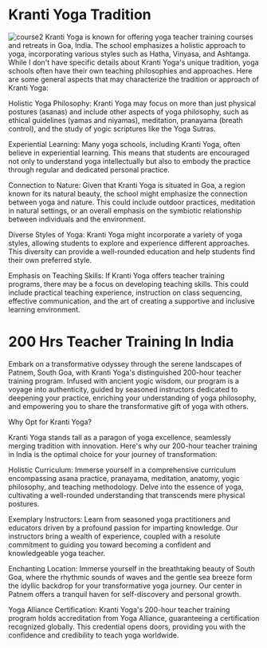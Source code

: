 <h1>Kranti Yoga Tradition</h1>

 ![course2](https://github.com/KrantiYoga17/KrantiYoga17/assets/156518482/fd49a37d-565d-493c-ab48-e72b35afdb3f)
 Kranti Yoga is known for offering yoga teacher training courses and retreats in Goa, India. The school emphasizes a holistic approach to yoga, incorporating various styles such as Hatha, Vinyasa, and Ashtanga. While I don't have specific details about Kranti Yoga's unique tradition, yoga schools often have their own teaching philosophies and approaches. Here are some general aspects that may characterize the tradition or approach of Kranti Yoga:

Holistic Yoga Philosophy: Kranti Yoga may focus on more than just physical postures (asanas) and include other aspects of yoga philosophy, such as ethical guidelines (yamas and niyamas), meditation, pranayama (breath control), and the study of yogic scriptures like the Yoga Sutras.

Experiential Learning: Many yoga schools, including Kranti Yoga, often believe in experiential learning. This means that students are encouraged not only to understand yoga intellectually but also to embody the practice through regular and dedicated personal practice.

Connection to Nature: Given that Kranti Yoga is situated in Goa, a region known for its natural beauty, the school might emphasize the connection between yoga and nature. This could include outdoor practices, meditation in natural settings, or an overall emphasis on the symbiotic relationship between individuals and the environment.

Diverse Styles of Yoga: Kranti Yoga might incorporate a variety of yoga styles, allowing students to explore and experience different approaches. This diversity can provide a well-rounded education and help students find their own preferred style.

Emphasis on Teaching Skills: If Kranti Yoga offers teacher training programs, there may be a focus on developing teaching skills. This could include practical teaching experience, instruction on class sequencing, effective communication, and the art of creating a supportive and inclusive learning environment.


<h1>200 Hrs Teacher Training In India</h1>

Embark on a transformative odyssey through the serene landscapes of Patnem, South Goa, with Kranti Yoga's distinguished 200-hour teacher training program. Infused with ancient yogic wisdom, our program is a voyage into authenticity, guided by seasoned instructors dedicated to deepening your practice, enriching your understanding of yoga philosophy, and empowering you to share the transformative gift of yoga with others.

Why Opt for Kranti Yoga?

Kranti Yoga stands tall as a paragon of yoga excellence, seamlessly merging tradition with innovation. Here's why our 200-hour teacher training in India is the optimal choice for your journey of transformation:

Holistic Curriculum: Immerse yourself in a comprehensive curriculum encompassing asana practice, pranayama, meditation, anatomy, yogic philosophy, and teaching methodology. Delve into the essence of yoga, cultivating a well-rounded understanding that transcends mere physical postures.

Exemplary Instructors: Learn from seasoned yoga practitioners and educators driven by a profound passion for imparting knowledge. Our instructors bring a wealth of experience, coupled with a resolute commitment to guiding you toward becoming a confident and knowledgeable yoga teacher.

Enchanting Location: Immerse yourself in the breathtaking beauty of South Goa, where the rhythmic sounds of waves and the gentle sea breeze form the idyllic backdrop for your transformative yoga journey. Our center in Patnem offers a tranquil haven for self-discovery and personal growth.

Yoga Alliance Certification: Kranti Yoga's 200-hour teacher training program holds accreditation from Yoga Alliance, guaranteeing a certification recognized globally. This credential opens doors, providing you with the confidence and credibility to teach yoga worldwide.
